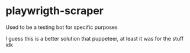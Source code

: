 # playwrigth-scraper
Used to be a testing bot for specific purposes 

I guess this is a better solution that puppeteer, at least it was for the stuff idk 
